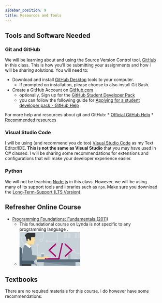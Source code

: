 ```yaml
---
sidebar_position: 9
title: Resources and Tools
---
```


## Tools and Software Needed
### Git and GitHub
We will be learning about and using the Source Version Control tool, [GitHub](https://github.com) in this class. This is how you'll be submitting your assignments and how I will be sharing solutions. You will need to:
* Download and install [GitHub Desktop](https://desktop.github.com/) tools to your computer.
  * If prompted on installation, please choose to also install Git Bash.
* Create a GitHub Account on [GitHub.com](https://github.com/)
    * optionally, Sign up for the [GitHub Student Developer Pack](https://education.github.com/pack)
    * you can follow the following guide for [Applying for a student developer pack - GitHub Help](https://help.github.com/en/articles/applying-for-a-student-developer-pack)

For more help and resources about git and GitHub:
    * [Official GitHub Help](https://help.github.com/)
    * [Recommended resources](http://hackerhours.org/resources.html#github)

### Visual Studio Code
I will be using (and recommend you do too) [Visual Studio Code](https://code.visualstudio.com/download) as my Text Editor/IDE. **This is not the same as Visual Studio** that you may have used in C# classed. I will be sharing some recommendations for extensions and configurations that will make your developer experience easier.

### Python
We will not be teaching [Node.js](https://nodejs.org) in this class. However, we will be using many of its support tools and libraries such as `npm`. Make sure you download the [Long-Term-Support (LTS Version)](https://nodejs.org).

## Refresher Online Course

* [Programming Foundations: Fundamentals (2011)](https://www.lynda.com/Programming-Foundations-tutorials/Foundations-Programming-Fundamentals/83603-2.html)
    * This foundational course on Lynda is not specific to any programming language .
    * [<img alt="Programming Foundation Linkedin Learning Course Cover" src="/img/syllabus/resources/Lynda1.jpg" width="200" />](https://www.lynda.com/Programming-Foundations-tutorials/Foundations-Programming-Fundamentals/83603-2.html)


## Textbooks
There are no required materials for this course. I do however have some recommendations:

